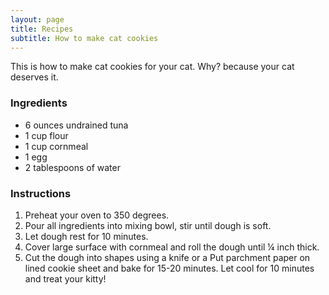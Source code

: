 ```yaml
---
layout: page
title: Recipes
subtitle: How to make cat cookies
---
```


This is how to make cat cookies for your cat. Why? because your cat deserves it.

### Ingredients

- 6 ounces undrained tuna
- 1 cup flour
- 1 cup cornmeal
- 1 egg
- 2 tablespoons of water

### Instructions

1. Preheat your oven to 350 degrees.
2. Pour all ingredients into mixing bowl, stir until dough is soft.
3. Let dough rest for 10 minutes.
4. Cover large surface with cornmeal and roll the dough until ¼ inch thick.
5. Cut the dough into shapes using a knife or a Put parchment paper on lined cookie sheet and bake for 15-20 minutes.
Let cool for 10 minutes and treat your kitty!